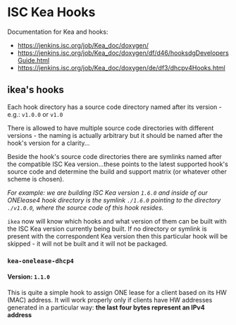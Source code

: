 # ISC Kea Hooks

Documentation for Kea and hooks:

- https://jenkins.isc.org/job/Kea_doc/doxygen/
- https://jenkins.isc.org/job/Kea_doc/doxygen/df/d46/hooksdgDevelopersGuide.html
- https://jenkins.isc.org/job/Kea_doc/doxygen/de/df3/dhcpv4Hooks.html

## ikea's hooks

Each hook directory has a source code directory named after its version - e.g.: `v1.0.0` or `v1.0`

There is allowed to have multiple source code directories with different versions - the naming is actually arbitrary but it should be named after the hook's version for a clarity...

Beside the hook's source code directories there are symlinks named after the compatible ISC Kea version...these points to the latest supported hook's source code and determine the build and support matrix (or whatever other scheme is chosen).

*For example: we are building ISC Kea version `1.6.0` and inside of our ONElease4 hook directory is the symlink `./1.6.0` pointing to the directory `./v1.0.0`, where the source code of this hook resides.*

`ikea` now will know which hooks and what version of them can be built with the ISC Kea version currently being built. If no directory or symlink is present with the correspondent Kea version then this particular hook will be skipped - it will not be built and it will not be packaged.

### `kea-onelease-dhcp4`
#### Version: `1.1.0`

This is quite a simple hook to assign ONE lease for a client based on its HW (MAC) address. It will work properly only if clients have HW addresses generated in a particular way: **the last four bytes represent an IPv4 address**

